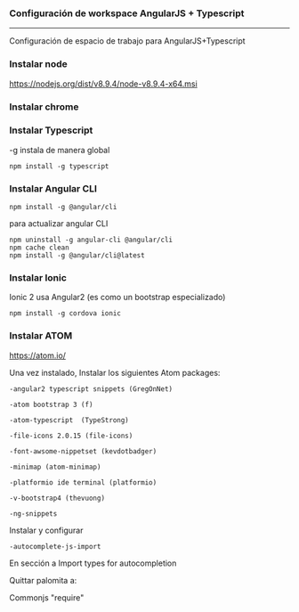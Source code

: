 ### Configuración de workspace AngularJS + Typescript
---

Configuración de espacio de trabajo para AngularJS+Typescript

### Instalar node

https://nodejs.org/dist/v8.9.4/node-v8.9.4-x64.msi

### Instalar chrome

### Instalar Typescript

-g instala de manera global 

```
npm install -g typescript
```
### Instalar Angular CLI
```
npm install -g @angular/cli
```
para actualizar angular CLI 
```
npm uninstall -g angular-cli @angular/cli
npm cache clean
npm install -g @angular/cli@latest
```

### Instalar Ionic
Ionic 2 usa Angular2 (es como un bootstrap especializado)
```
npm install -g cordova ionic
```

### Instalar ATOM
  https://atom.io/

Una vez instalado, Instalar los siguientes Atom packages:
```
-angular2 typescript snippets (GregOnNet)

-atom bootstrap 3 (f)

-atom-typescript  (TypeStrong)

-file-icons 2.0.15 (file-icons)

-font-awsome-nippetset (kevdotbadger)

-minimap (atom-minimap)

-platformio ide terminal (platformio)

-v-bootstrap4 (thevuong)

-ng-snippets 

```
Instalar y configurar 
```
-autocomplete-js-import

```
En sección a Import types for autocompletion 

Quittar palomita a:

Commonjs "require"
